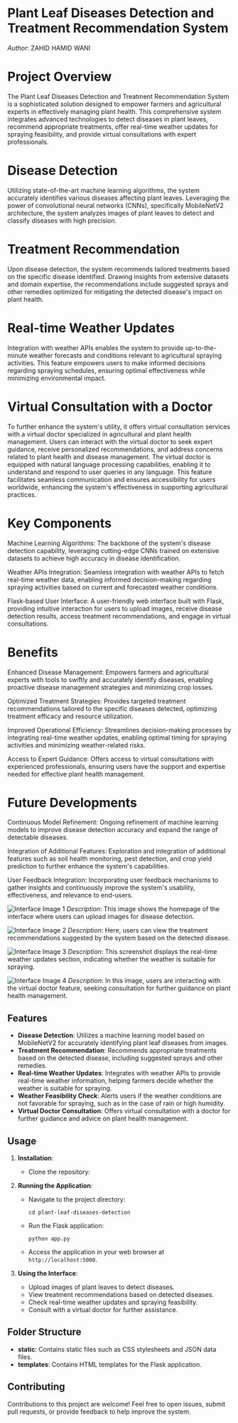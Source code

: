 
# Plant Leaf Diseases Detection and Treatment Recommendation System
*Author*: ZAHID HAMID WANI

# Project Overview
The Plant Leaf Diseases Detection and Treatment Recommendation System is a sophisticated solution designed to empower farmers and agricultural experts in effectively managing plant health. This comprehensive system integrates advanced technologies to detect diseases in plant leaves, recommend appropriate treatments, offer real-time weather updates for spraying feasibility, and provide virtual consultations with expert professionals.

# Disease Detection
Utilizing state-of-the-art machine learning algorithms, the system accurately identifies various diseases affecting plant leaves. Leveraging the power of convolutional neural networks (CNNs), specifically MobileNetV2 architecture, the system analyzes images of plant leaves to detect and classify diseases with high precision.

# Treatment Recommendation
Upon disease detection, the system recommends tailored treatments based on the specific disease identified. Drawing insights from extensive datasets and domain expertise, the recommendations include suggested sprays and other remedies optimized for mitigating the detected disease's impact on plant health.

# Real-time Weather Updates
Integration with weather APIs enables the system to provide up-to-the-minute weather forecasts and conditions relevant to agricultural spraying activities. This feature empowers users to make informed decisions regarding spraying schedules, ensuring optimal effectiveness while minimizing environmental impact.

# Virtual Consultation with a Doctor
To further enhance the system's utility, it offers virtual consultation services with a virtual doctor specialized in agricultural and plant health management. Users can interact with the virtual doctor to seek expert guidance, receive personalized recommendations, and address concerns related to plant health and disease management. The virtual doctor is equipped with natural language processing capabilities, enabling it to understand and respond to user queries in any language. This feature facilitates seamless communication and ensures accessibility for users worldwide, enhancing the system's effectiveness in supporting agricultural practices.

# Key Components
Machine Learning Algorithms: The backbone of the system's disease detection capability, leveraging cutting-edge CNNs trained on extensive datasets to achieve high accuracy in disease identification.

Weather APIs Integration: Seamless integration with weather APIs to fetch real-time weather data, enabling informed decision-making regarding spraying activities based on current and forecasted weather conditions.

Flask-based User Interface: A user-friendly web interface built with Flask, providing intuitive interaction for users to upload images, receive disease detection results, access treatment recommendations, and engage in virtual consultations.

# Benefits
Enhanced Disease Management: Empowers farmers and agricultural experts with tools to swiftly and accurately identify diseases, enabling proactive disease management strategies and minimizing crop losses.

Optimized Treatment Strategies: Provides targeted treatment recommendations tailored to the specific diseases detected, optimizing treatment efficacy and resource utilization.

Improved Operational Efficiency: Streamlines decision-making processes by integrating real-time weather updates, enabling optimal timing for spraying activities and minimizing weather-related risks.

Access to Expert Guidance: Offers access to virtual consultations with experienced professionals, ensuring users have the support and expertise needed for effective plant health management.

# Future Developments
Continuous Model Refinement: Ongoing refinement of machine learning models to improve disease detection accuracy and expand the range of detectable diseases.

Integration of Additional Features: Exploration and integration of additional features such as soil health monitoring, pest detection, and crop yield prediction to further enhance the system's capabilities.

User Feedback Integration: Incorporating user feedback mechanisms to gather insights and continuously improve the system's usability, effectiveness, and relevance to end-users.

![Interface Image 1](https://github.com/zahid5120/plant_leaf_disease_detection/blob/main/img1.png)
*Description*: This image shows the homepage of the interface where users can upload images for disease detection.

![Interface Image 2](https://github.com/zahid5120/plant_leaf_disease_detection/blob/main/img3.png)
*Description*: Here, users can view the treatment recommendations suggested by the system based on the detected disease.

![Interface Image 3](https://github.com/zahid5120/plant_leaf_disease_detection/blob/main/img4.png)
*Description*: This screenshot displays the real-time weather updates section, indicating whether the weather is suitable for spraying.

![Interface Image 4](https://github.com/zahid5120/plant_leaf_disease_detection/blob/main/img5.png)
*Description*: In this image, users are interacting with the virtual doctor feature, seeking consultation for further guidance on plant health management.


## Features

- **Disease Detection**: Utilizes a machine learning model based on MobileNetV2 for accurately identifying plant leaf diseases from images.
- **Treatment Recommendation**: Recommends appropriate treatments based on the detected disease, including suggested sprays and other remedies.
- **Real-time Weather Updates**: Integrates with weather APIs to provide real-time weather information, helping farmers decide whether the weather is suitable for spraying.
- **Weather Feasibility Check**: Alerts users if the weather conditions are not favorable for spraying, such as in the case of rain or high humidity.
- **Virtual Doctor Consultation**: Offers virtual consultation with a doctor for further guidance and advice on plant health management.

## Usage

1. **Installation**:
   - Clone the repository:
     
  
2. **Running the Application**:
   - Navigate to the project directory:
     ```
     cd plant-leaf-diseases-detection
     ```
   - Run the Flask application:
     ```
     python app.py
     ```
   - Access the application in your web browser at `http://localhost:5000`.

3. **Using the Interface**:
   - Upload images of plant leaves to detect diseases.
   - View treatment recommendations based on detected diseases.
   - Check real-time weather updates and spraying feasibility.
   - Consult with a virtual doctor for further assistance.

## Folder Structure

- **static**: Contains static files such as CSS stylesheets and JSON data files.
- **templates**: Contains HTML templates for the Flask application.




## Contributing

Contributions to this project are welcome! Feel free to open issues, submit pull requests, or provide feedback to help improve the system.


